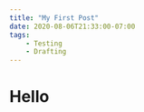 ```yaml
---
title: "My First Post"
date: 2020-08-06T21:33:00-07:00
tags:
    - Testing
    - Drafting
---
```

# Hello

